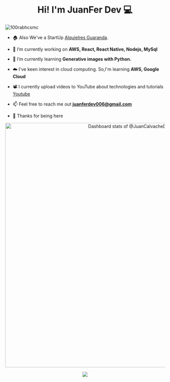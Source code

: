 <h1 align="center">Hi! I'm JuanFer Dev 💻</h1>


<p align="left"> <img src="https://komarev.com/ghpvc/?username=JuanCalvacheDed" alt="100rabhcsmc" /> </p>

<!--Intro start-->
- 🏠 Also We've a StartUp [Alquielres Guaranda](https://alquileresguaranda.com).
  
- 🔭 I’m currently working on **AWS, React, React Native, Nodejs, MySql**

- 🌱 I’m currently learning **Generative images with Python.**

- ☁️ I've keen interest in cloud computing. So,I'm learning **AWS, Google Cloud**

- 📽 I currently upload videos to YouTube about technologies and tutorials [Youtube](https://www.youtube.com/@Juanferdev)

- 📫 Feel free to reach me out **juanferdev006@gmail.com**
  
- 🙏  Thanks for being here
<!--Intro end-->

<div>
  
<a href="https://next.ossinsight.io/widgets/official/compose-user-dashboard-stats?user_id=79811010" target="_blank" style="display: block" align="center">
  <picture>
    <source media="(prefers-color-scheme: dark)" srcset="https://next.ossinsight.io/widgets/official/compose-user-dashboard-stats/thumbnail.png?user_id=79811010&image_size=auto&color_scheme=dark" width="771" height="auto">
    <img alt="Dashboard stats of @JuanCalvacheDev" src="https://next.ossinsight.io/widgets/official/compose-user-dashboard-stats/thumbnail.png?user_id=79811010&image_size=auto&color_scheme=light" width="771" height="auto">
  </picture>
</a>

<!-- Made with [OSS Insight](https://ossinsight.io/) -->
</div>

<div>

<!--tech stack icons-->
<p align="center">
  <a href="https://skillicons.dev">
    <img src="https://skillicons.dev/icons?i=git,aws,bootstrap,c,cpp,css,discord,docker,dynamodb,express,figma,firebase,github,html,idea,java,js,kotlin,linux,md,materialui,mongodb,mysql,nextjs,nodejs,postman,py,react,redux,tailwind,ts,vscode&perline=14" />
  </a>
</p>
</div>
